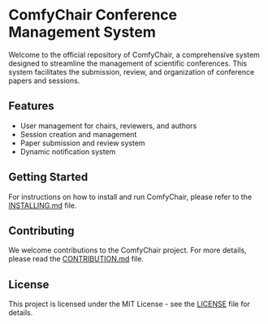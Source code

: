 # ComfyChair Conference Management System

Welcome to the official repository of ComfyChair, a comprehensive system designed to streamline the management of scientific conferences. This system facilitates the submission, review, and organization of conference papers and sessions.

## Features
- User management for chairs, reviewers, and authors
- Session creation and management
- Paper submission and review system
- Dynamic notification system

## Getting Started
For instructions on how to install and run ComfyChair, please refer to the [INSTALLING.md](INSTALLING.md) file.

## Contributing
We welcome contributions to the ComfyChair project. For more details, please read the [CONTRIBUTION.md](CONTRIBUTION.md) file.

## License
This project is licensed under the MIT License - see the [LICENSE](LICENSE) file for details.
